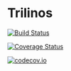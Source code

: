 # Trilinos

[![Build Status](https://travis-ci.org/barche/Trilinos.jl.svg?branch=master)](https://travis-ci.org/barche/Trilinos.jl)

[![Coverage Status](https://coveralls.io/repos/barche/Trilinos.jl/badge.svg?branch=master&service=github)](https://coveralls.io/github/barche/Trilinos.jl?branch=master)

[![codecov.io](http://codecov.io/github/barche/Trilinos.jl/coverage.svg?branch=master)](http://codecov.io/github/barche/Trilinos.jl?branch=master)
